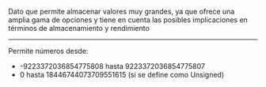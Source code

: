 Dato que permite almacenar valores muy grandes, ya que ofrece una amplia gama de opciones y tiene en cuenta las posibles implicaciones en términos de almacenamiento y rendimiento

---
Permite números desde:
- -9223372036854775808 hasta 9223372036854775807
- 0 hasta 18446744073709551615 (si se define como Unsigned)